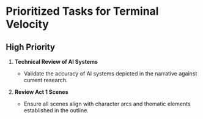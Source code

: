 # Prioritized Tasks for Terminal Velocity

## High Priority
1. **Technical Review of AI Systems**
   - Validate the accuracy of AI systems depicted in the narrative against current research.

2. **Review Act 1 Scenes**
   - Ensure all scenes align with character arcs and thematic elements established in the outline.
